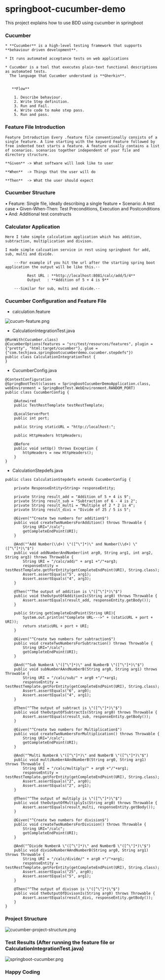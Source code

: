 # springboot-cucumber-demo
This project explains how to use BDD using cucumber in springboot

### Cucumber

    * **Cucumber** is a high-level testing framework that supports **behaviour driven development**.
    
    * It runs automated acceptance tests on web applications
    
    * Cucumber is a tool that executes plain-text functional descriptions as automated tests. 
      The language that Cucumber understand is **Gherkin**.
      

       **Flow**
    
        1. Describe behaviour.
        2. Write Step definition.
        3. Run and Fail.
        4. Write code to make step pass.
        5. Run and pass.

### Feature File Introduction
    
    Feature Introduction Every .feature file conventionally consists of a single feature. A line starting with the keyword Feature followed by free indented text starts a feature. A feature usually contains a list of scenarios. scenarios together independent of your file and directory structure.
    
    **Given** -> What software will look like to user
    
    **When**  -> Things that the user will do
    
    **Then**  -> What the user should expect
    
### Cucumber Structure

• Feature: Single file, ideally describing a single feature 
• Scenario: A test case 
• Given-When-Then: Test Preconditions, Execution and Postconditions 
• And: Additional test constructs
    

### Calculator Application

    Here I take simple calculation application which has addition, subtraction, multiplication and divison.
    
    I made simple calcuation service in rest using springboot for add, sub, multi and divide.
    
        ⋅⋅⋅For example if you hit the url after the starting spring boot application the output will be like this.⋅⋅
        
              Rest URL : **http://localhost:8081/calc/add/5/4**
              Output   : **Addition of 5 + 4 is 9**
              
        ⋅⋅⋅Similar for sub, multi and divide.⋅⋅
        
### Cucumber Configuration and Feature File

* calculation.feature

 ![cucum-feature.png](cucum-feature.png)
        
        
* CalculationIntegrationTest.java
```
@RunWith(Cucumber.class)
@CucumberOptions(features = "src/test/resources/features", plugin = {"pretty", "html:target/cucumber"}, glue = {"com.techjava.springbootcucumberdemo.cucumber.stepdefs"})
public class CalculationIntegrationTest {
}

```

* CucumberConfig.java
```
@ContextConfiguration
@SpringBootTest(classes = SpringbootCucumberDemoApplication.class, webEnvironment = SpringBootTest.WebEnvironment.RANDOM_PORT)
public class CucumberConfig {

    @Autowired
    public TestRestTemplate testRestTemplate;

    @LocalServerPort
    public int port;

    public String staticURL = "http://localhost:";

    public HttpHeaders httpHeaders;

    @Before
    public void setUp() throws Exception {
        httpHeaders = new HttpHeaders();
    }
}
```

* CalculationStepdefs.java

```
public class CalculationStepdefs extends CucumberConfig {

    private ResponseEntity<String> responseEntity;

    private String result_add = "Addition of 5 + 4 is 9";
    private String result_sub = "Subtraction of 6 - 4 is 2";
    private String result_multi = "Multiple of 2 * 2 is 4";
    private String result_divi = "Divide of 25 / 5 is 5";

    @Given("^Create two numbers for addition$")
    public void createTwoNumbersForAddition() throws Throwable {
        String URI="/calc";
        getCompleteEndPoint(URI);
    }

    @And("^Add Number(\\d+) \"([^\"]*)\" and Number(\\d+) \"([^\"]*)\"$")
    public void addNumberAndNumber(int arg0, String arg1, int arg2, String arg3) throws Throwable {
        String URI = "/calc/add/" + arg1 +"/"+arg3;
        responseEntity = testRestTemplate.getForEntity(getCompleteEndPoint(URI), String.class);
        Assert.assertEquals("5", arg1);
        Assert.assertEquals("4", arg3);
    }

    @Then("^The output of addition is \"([^\"]*)\"$")
    public void theOutputOfAdditionIs(String arg0) throws Throwable {
        Assert.assertEquals(result_add, responseEntity.getBody());
    }

    public String getCompleteEndPoint(String URI){
        System.out.println("Complete URL--->" + (staticURL + port + URI));
        return staticURL + port + URI;
    }

    @Given("^Create two numbers for subtraction$")
    public void createTwoNumbersForSubtraction() throws Throwable {
        String URI="/calc";
        getCompleteEndPoint(URI);
    }

    @And("^Sub NumberA \"([^\"]*)\" and NumberB \"([^\"]*)\"$")
    public void subNumberAAndNumberB(String arg0, String arg1) throws Throwable {
        String URI = "/calc/sub/" + arg0 +"/"+arg1;
        responseEntity = testRestTemplate.getForEntity(getCompleteEndPoint(URI), String.class);
        Assert.assertEquals("6", arg0);
        Assert.assertEquals("4", arg1);
    }

    @Then("^The output of subtract is \"([^\"]*)\"$")
    public void theOutputOfSubtractIs(String arg0) throws Throwable {
        Assert.assertEquals(result_sub, responseEntity.getBody());
    }

    @Given("^Create two numbers for Multiplication$")
    public void createTwoNumbersForMultiplication() throws Throwable {
        String URI="/calc";
        getCompleteEndPoint(URI);
    }

    @And("^Multi NumberA \"([^\"]*)\" and NumberB \"([^\"]*)\"$")
    public void multiNumberAAndNumberB(String arg0, String arg1) throws Throwable {
        String URI = "/calc/multiply/" + arg0 +"/"+arg1;
        responseEntity = testRestTemplate.getForEntity(getCompleteEndPoint(URI), String.class);
        Assert.assertEquals("2", arg0);
        Assert.assertEquals("2", arg1);
    }

    @Then("^The output of multiply is \"([^\"]*)\"$")
    public void theOutputOfMultiplyIs(String arg0) throws Throwable {
        Assert.assertEquals(result_multi, responseEntity.getBody());
    }

    @Given("^Create two numbers for division$")
    public void createTwoNumbersForDivision() throws Throwable {
        String URI="/calc";
        getCompleteEndPoint(URI);
    }

    @And("^Divide NumberA \"([^\"]*)\" and NumberB \"([^\"]*)\"$")
    public void divideNumberAAndNumberB(String arg0, String arg1) throws Throwable {
        String URI = "/calc/divide/" + arg0 +"/"+arg1;
        responseEntity = testRestTemplate.getForEntity(getCompleteEndPoint(URI), String.class);
        Assert.assertEquals("25", arg0);
        Assert.assertEquals("5", arg1);
    }

    @Then("^The output of divison is \"([^\"]*)\"$")
    public void theOutputOfDivisonIs(String arg0) throws Throwable {
        Assert.assertEquals(result_divi, responseEntity.getBody());
    }
}

```

### Project Structure

![cucumber-project-structure.png](cucumber-project-structure.png)


### Test Results (After running the feature file or CalculationIntegrationTest.java)

![springboot-cucumber.png](springboot-cucumber.png)


### Happy Coding
